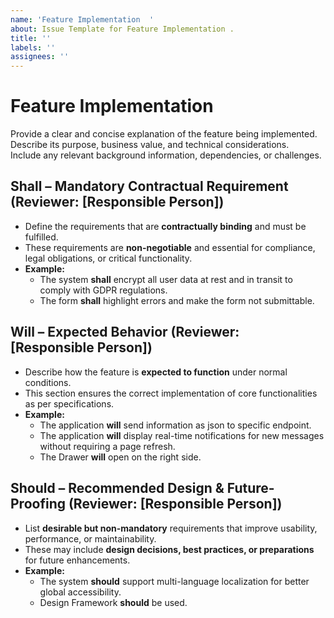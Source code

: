```yaml
---
name: 'Feature Implementation  '
about: Issue Template for Feature Implementation .
title: ''
labels: ''
assignees: ''
---
```


# Feature Implementation

Provide a clear and concise explanation of the feature being implemented.  
Describe its purpose, business value, and technical considerations.  
Include any relevant background information, dependencies, or challenges.

## Shall – Mandatory Contractual Requirement (Reviewer: [Responsible Person])

- Define the requirements that are **contractually binding** and must be fulfilled.
- These requirements are **non-negotiable** and essential for compliance, legal obligations, or critical functionality.
- **Example:**
  - The system **shall** encrypt all user data at rest and in transit to comply with GDPR regulations.
  - The form **shall** highlight errors and make the form not submittable.

## Will – Expected Behavior (Reviewer: [Responsible Person])

- Describe how the feature is **expected to function** under normal conditions.
- This section ensures the correct implementation of core functionalities as per specifications.
- **Example:**
  - The application **will** send information as json to specific endpoint.
  - The application **will** display real-time notifications for new messages without requiring a page refresh.
  - The Drawer **will** open on the right side.

## Should – Recommended Design & Future-Proofing (Reviewer: [Responsible Person])

- List **desirable but non-mandatory** requirements that improve usability, performance, or maintainability.
- These may include **design decisions, best practices, or preparations** for future enhancements.
- **Example:**
  - The system **should** support multi-language localization for better global accessibility.
  - Design Framework **should** be used.
